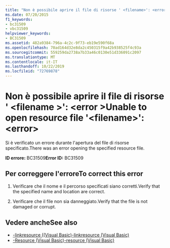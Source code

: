 ```yaml
---
title: "Non è possibile aprire il file di risorse ' <filename>': <error>"
ms.date: 07/20/2015
f1_keywords:
- bc31509
- vbc31509
helpviewer_keywords:
- BC31509
ms.assetid: 482a9384-796a-4c2c-9f73-eb19e590f68a
ms.openlocfilehash: 70ad164d32e8da2c450315f9a42b938525f4c93a
ms.sourcegitcommit: 559259da2738a7b33a46c0130e51d336091c2097
ms.translationtype: MT
ms.contentlocale: it-IT
ms.lasthandoff: 10/22/2019
ms.locfileid: "72769878"
---
```

# <a name="unable-to-open-resource-file-filename-error"></a><span data-ttu-id="c662d-102">Non è possibile aprire il file di risorse ' \<filename >': \<error ></span><span class="sxs-lookup"><span data-stu-id="c662d-102">Unable to open resource file '\<filename>': \<error></span></span>
<span data-ttu-id="c662d-103">Si è verificato un errore durante l'apertura del file di risorse specificato.</span><span class="sxs-lookup"><span data-stu-id="c662d-103">There was an error opening the specified resource file.</span></span>  
  
 <span data-ttu-id="c662d-104">**ID errore:** BC31509</span><span class="sxs-lookup"><span data-stu-id="c662d-104">**Error ID:** BC31509</span></span>  
  
## <a name="to-correct-this-error"></a><span data-ttu-id="c662d-105">Per correggere l'errore</span><span class="sxs-lookup"><span data-stu-id="c662d-105">To correct this error</span></span>  
  
1. <span data-ttu-id="c662d-106">Verificare che il nome e il percorso specificati siano corretti.</span><span class="sxs-lookup"><span data-stu-id="c662d-106">Verify that the specified name and location are correct.</span></span>  
  
2. <span data-ttu-id="c662d-107">Verificare che il file non sia danneggiato.</span><span class="sxs-lookup"><span data-stu-id="c662d-107">Verify that the file is not damaged or corrupt.</span></span>  
  
## <a name="see-also"></a><span data-ttu-id="c662d-108">Vedere anche</span><span class="sxs-lookup"><span data-stu-id="c662d-108">See also</span></span>

- [<span data-ttu-id="c662d-109">-linkresource ((Visual Basic)</span><span class="sxs-lookup"><span data-stu-id="c662d-109">-linkresource (Visual Basic)</span></span>](../../visual-basic/reference/command-line-compiler/linkresource.md)
- [<span data-ttu-id="c662d-110">-Resource (Visual Basic)</span><span class="sxs-lookup"><span data-stu-id="c662d-110">-resource (Visual Basic)</span></span>](../../visual-basic/reference/command-line-compiler/resource.md)
